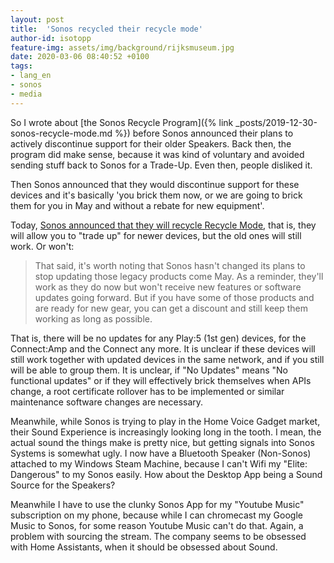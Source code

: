 ```yaml
---
layout: post
title:  'Sonos recycled their recycle mode'
author-id: isotopp
feature-img: assets/img/background/rijksmuseum.jpg
date: 2020-03-06 08:40:52 +0100
tags:
- lang_en
- sonos
- media
---
```

So I wrote about [the Sonos Recycle Program]({% link _posts/2019-12-30-sonos-recycle-mode.md %}) before Sonos announced their plans to actively discontinue support for their older Speakers. Back then, the program did make sense, because it was kind of voluntary and avoided sending stuff back to Sonos for a Trade-Up. Even then, people disliked it.

Then Sonos announced that they would discontinue support for these devices and it's basically 'you brick them now, or we are going to brick them for you in May and without a rebate for new equipment'.

Today, [Sonos announced that they will recycle Recycle Mode](https://www.engadget.com/2020/03/05/sonos-kills-its-device-bricking-recycle-mode/), that is, they will allow you to "trade up" for newer devices, but the old ones will still work. Or won't:

> That said, it's worth noting that Sonos hasn't changed its plans to stop updating those legacy products come May. As a reminder, they'll work as they do now but won't receive new features or software updates going forward. But if you have some of those products and are ready for new gear, you can get a discount and still keep them working as long as possible.

That is, there will be no updates for any Play:5 (1st gen) devices, for the Connect:Amp and the Connect any more. It is unclear if these devices will still work together with updated devices in the same network, and if you still will be able to group them. It is unclear, if "No Updates" means "No functional updates" or if they will effectively brick themselves when APIs change, a root certificate rollover has to be implemented or similar maintenance software changes are necessary.

Meanwhile, while Sonos is trying to play in the Home Voice Gadget market, their Sound Experience is increasingly looking long in the tooth. I mean, the actual sound the things make is pretty nice, but getting signals into Sonos Systems is somewhat ugly. I now have a Bluetooth Speaker (Non-Sonos) attached to my Windows Steam Machine, because I can't Wifi my "Elite: Dangerous" to my Sonos easily. How about the Desktop App being a Sound Source for the Speakers?

Meanwhile I have to use the clunky Sonos App for my "Youtube Music" subscription on my phone, because while I can chromecast my Google Music to Sonos, for some reason Youtube Music can't do that. Again, a problem with sourcing the stream. The company seems to be obsessed with Home Assistants, when it should be obsessed about Sound.